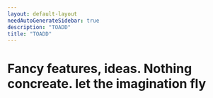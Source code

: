 ```yaml
---
layout: default-layout
needAutoGenerateSidebar: true
description: "TOADD"
title: "TOADD"
---
```


# Fancy features, ideas. Nothing concreate. let the imagination fly
